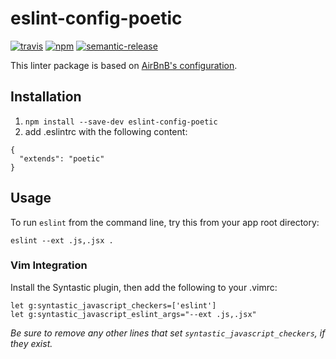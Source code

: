 # eslint-config-poetic

[![travis][travis-image]][travis-url]
[![npm][npm-image]][npm-url]
[![semantic-release][semantic-release-image]][semantic-release-url]

[travis-image]:            https://img.shields.io/travis/poetic/eslint-config-poetic.svg?branch=master
[travis-url]:              https://travis-ci.org/poetic/eslint-config-poetic
[npm-image]:               https://img.shields.io/npm/v/eslint-config-poetic.svg
[npm-url]:                 https://npmjs.org/package/eslint-config-poetic
[semantic-release-image]:  https://img.shields.io/badge/%20%20%F0%9F%93%A6%F0%9F%9A%80-semantic--release-e10079.svg
[semantic-release-url]:    https://github.com/semantic-release/semantic-release

This linter package is based on [AirBnB's configuration](https://github.com/airbnb/javascript).

## Installation

1. `npm install --save-dev eslint-config-poetic`
2. add .eslintrc with the following content:
```
{
  "extends": "poetic"
}
```

## Usage
To run `eslint` from the command line, try this from your app root directory:

`eslint --ext .js,.jsx .`

### Vim Integration
Install the Syntastic plugin, then add the following to your .vimrc:

```
let g:syntastic_javascript_checkers=['eslint']
let g:syntastic_javascript_eslint_args="--ext .js,.jsx"
```

*Be sure to remove any other lines that set `syntastic_javascript_checkers`,
 if they exist.*
